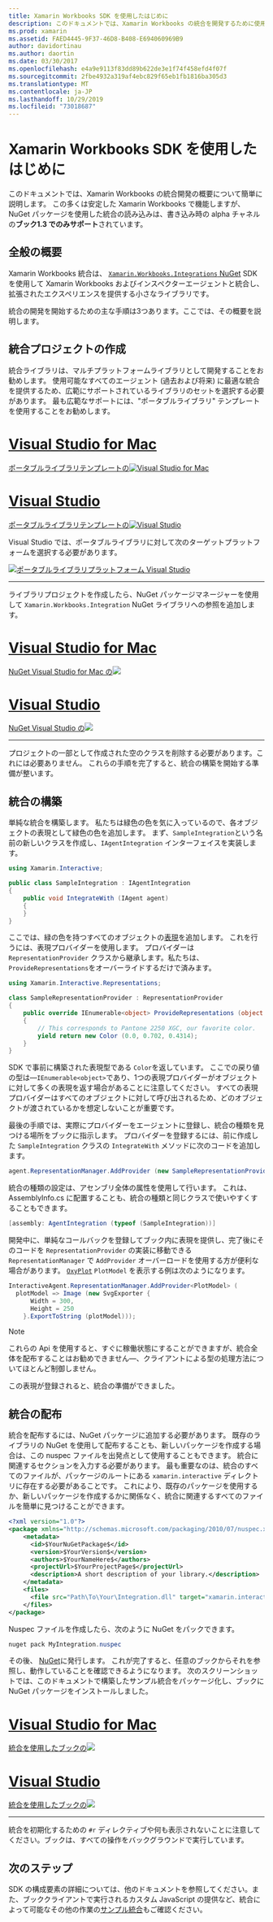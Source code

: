 ```yaml
---
title: Xamarin Workbooks SDK を使用したはじめに
description: このドキュメントでは、Xamarin Workbooks の統合を開発するために使用できる Xamarin Workbooks SDK の概要について説明します。
ms.prod: xamarin
ms.assetid: FAED4445-9F37-46D8-B408-E694060969B9
author: davidortinau
ms.author: daortin
ms.date: 03/30/2017
ms.openlocfilehash: e4a9e9113f83dd89b622de3e1f74f458efd4f07f
ms.sourcegitcommit: 2fbe4932a319af4ebc829f65eb1fb1816ba305d3
ms.translationtype: MT
ms.contentlocale: ja-JP
ms.lasthandoff: 10/29/2019
ms.locfileid: "73018687"
---
```

# <a name="getting-started-with-the-xamarin-workbooks-sdk"></a>Xamarin Workbooks SDK を使用したはじめに

このドキュメントでは、Xamarin Workbooks の統合開発の概要について簡単に説明します。 この多くは安定した Xamarin Workbooks で機能しますが、NuGet パッケージを使用した統合の読み込みは、書き込み時の alpha チャネルの**ブック1.3 でのみサポート**されています。

## <a name="general-overview"></a>全般の概要

Xamarin Workbooks 統合は、 [`Xamarin.Workbooks.Integrations` NuGet][nuget] SDK を使用して Xamarin Workbooks およびインスペクターエージェントと統合し、拡張されたエクスペリエンスを提供する小さなライブラリです。

統合の開発を開始するための主な手順は3つあります。ここでは、その概要を説明します。

## <a name="creating-the-integration-project"></a>統合プロジェクトの作成

統合ライブラリは、マルチプラットフォームライブラリとして開発することをお勧めします。 使用可能なすべてのエージェント (過去および将来) に最適な統合を提供するため、広範にサポートされているライブラリのセットを選択する必要があります。 最も広範なサポートには、"ポータブルライブラリ" テンプレートを使用することをお勧めします。

# <a name="visual-studio-for-mactabmacos"></a>[Visual Studio for Mac](#tab/macos)

[ポータブルライブラリテンプレートの![Visual Studio for Mac](images/xamarin-studio-pcl.png)](images/xamarin-studio-pcl.png#lightbox)

# <a name="visual-studiotabwindows"></a>[Visual Studio](#tab/windows)

[ポータブルライブラリテンプレートの![Visual Studio](images/visual-studio-pcl.png)](images/visual-studio-pcl.png#lightbox)

Visual Studio では、ポータブルライブラリに対して次のターゲットプラットフォームを選択する必要があります。

[![ポータブルライブラリプラットフォーム Visual Studio](images/visual-studio-pcl-platforms.png)](images/visual-studio-pcl-platforms.png#lightbox)

-----

ライブラリプロジェクトを作成したら、NuGet パッケージマネージャーを使用して `Xamarin.Workbooks.Integration` NuGet ライブラリへの参照を追加します。

# <a name="visual-studio-for-mactabmacos"></a>[Visual Studio for Mac](#tab/macos)

[NuGet Visual Studio for Mac の![](images/xamarin-studio-nuget.png)](images/xamarin-studio-nuget.png#lightbox)

# <a name="visual-studiotabwindows"></a>[Visual Studio](#tab/windows)

[NuGet Visual Studio の![](images/visual-studio-nuget.png)](images/visual-studio-nuget.png#lightbox)

-----

プロジェクトの一部として作成された空のクラスを削除する必要があります。これには必要ありません。 これらの手順を完了すると、統合の構築を開始する準備が整います。

## <a name="building-an-integration"></a>統合の構築

単純な統合を構築します。 私たちは緑色の色を気に入っているので、各オブジェクトの表現として緑色の色を追加します。 まず、`SampleIntegration`という名前の新しいクラスを作成し、`IAgentIntegration` インターフェイスを実装します。

```csharp
using Xamarin.Interactive;

public class SampleIntegration : IAgentIntegration
{
    public void IntegrateWith (IAgent agent)
    {
    }
}
```

ここでは、緑の色を持つすべてのオブジェクトの[表現](~/tools/workbooks/sdk/representations.md)を追加します。 これを行うには、表現プロバイダーを使用します。 プロバイダーは `RepresentationProvider` クラスから継承します。私たちは、`ProvideRepresentations`をオーバーライドするだけで済みます。

```csharp
using Xamarin.Interactive.Representations;

class SampleRepresentationProvider : RepresentationProvider
{
    public override IEnumerable<object> ProvideRepresentations (object obj)
    {
        // This corresponds to Pantone 2250 XGC, our favorite color.
        yield return new Color (0.0, 0.702, 0.4314);
    }
}
```

SDK で事前に構築された表現型である `Color`を返しています。
ここでの戻り値の型は&mdash;`IEnumerable<object>`であり、1つの表現プロバイダーがオブジェクトに対して多くの表現を返す場合があることに注意してください。 すべての表現プロバイダーはすべてのオブジェクトに対して呼び出されるため、どのオブジェクトが渡されているかを想定しないことが重要です。

最後の手順では、実際にプロバイダーをエージェントに登録し、統合の種類を見つける場所をブックに指示します。 プロバイダーを登録するには、前に作成した `SampleIntegration` クラスの `IntegrateWith` メソッドに次のコードを追加します。

```csharp
agent.RepresentationManager.AddProvider (new SampleRepresentationProvider ());
```

統合の種類の設定は、アセンブリ全体の属性を使用して行います。 これは、AssemblyInfo.cs に配置することも、統合の種類と同じクラスで使いやすくすることもできます。

```csharp
[assembly: AgentIntegration (typeof (SampleIntegration))]
````

開発中に、単純なコールバックを登録してブック内に表現を提供し、完了後にそのコードを `RepresentationProvider` の実装に移動できる `RepresentationManager` で `AddProvider` オーバーロードを使用する方が便利な場合があります。 [`OxyPlot`][oxyplot] `PlotModel` を表示する例は次のようになります。

```csharp
InteractiveAgent.RepresentationManager.AddProvider<PlotModel> (
  plotModel => Image (new SvgExporter {
      Width = 300,
      Height = 250
    }.ExportToString (plotModel)));
```

> [!NOTE]
> これらの Api を使用すると、すぐに稼働状態にすることができますが、統合全体を配布することはお勧めできません&mdash;、クライアントによる型の処理方法についてほとんど制御しません。

この表現が登録されると、統合の準備ができました。

## <a name="shipping-your-integration"></a>統合の配布

統合を配布するには、NuGet パッケージに追加する必要があります。
既存のライブラリの NuGet を使用して配布することも、新しいパッケージを作成する場合は、この nuspec ファイルを出発点として使用することもできます。
統合に関連するセクションを入力する必要があります。 最も重要なのは、統合のすべてのファイルが、パッケージのルートにある `xamarin.interactive` ディレクトリに存在する必要があることです。 これにより、既存のパッケージを使用するか、新しいパッケージを作成するかに関係なく、統合に関連するすべてのファイルを簡単に見つけることができます。

```xml
<?xml version="1.0"?>
<package xmlns="http://schemas.microsoft.com/packaging/2010/07/nuspec.xsd">
    <metadata>
      <id>$YourNuGetPackage$</id>
      <version>$YourVersion$</version>
      <authors>$YourNameHere$</authors>
      <projectUrl>$YourProjectPage$</projectUrl>
      <description>A short description of your library.</description>
    </metadata>
    <files>
      <file src="Path\To\Your\Integration.dll" target="xamarin.interactive" />
    </files>
</package>
```

Nuspec ファイルを作成したら、次のように NuGet をパックできます。

```csharp
nuget pack MyIntegration.nuspec
```

その後、 [NuGet][nugetorg]に発行します。 これが完了すると、任意のブックからそれを参照し、動作していることを確認できるようになります。 次のスクリーンショットでは、このドキュメントで構築したサンプル統合をパッケージ化し、ブックに NuGet パッケージをインストールしました。

# <a name="visual-studio-for-mactabmacos"></a>[Visual Studio for Mac](#tab/macos)

[統合を使用したブックの![](images/mac-workbooks-integrated.png)](images/mac-workbooks-integrated.png#lightbox)

# <a name="visual-studiotabwindows"></a>[Visual Studio](#tab/windows)

[統合を使用したブックの![](images/windows-workbooks-integrated.png)](images/windows-workbooks-integrated.png#lightbox)

-----

統合を初期化するための `#r` ディレクティブや何も表示されないことに注意してください。ブックは、すべての操作をバックグラウンドで実行しています。

## <a name="next-steps"></a>次のステップ

SDK の構成要素の詳細については、他のドキュメントを参照してください。また、ブッククライアントで実行されるカスタム JavaScript の提供など、統合によって可能なその他の作業の[サンプル統合](~/tools/workbooks/samples/index.md)もご確認ください。

[nugetorg]: https://nuget.org
[nuget]: https://nuget.org/packages/Xamarin.Workbooks.Integration
[oxyplot]: http://www.oxyplot.org/
